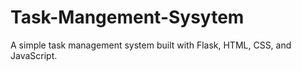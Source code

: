 # Task-Mangement-Sysytem
 A simple task management system built with Flask, HTML, CSS, and JavaScript.
